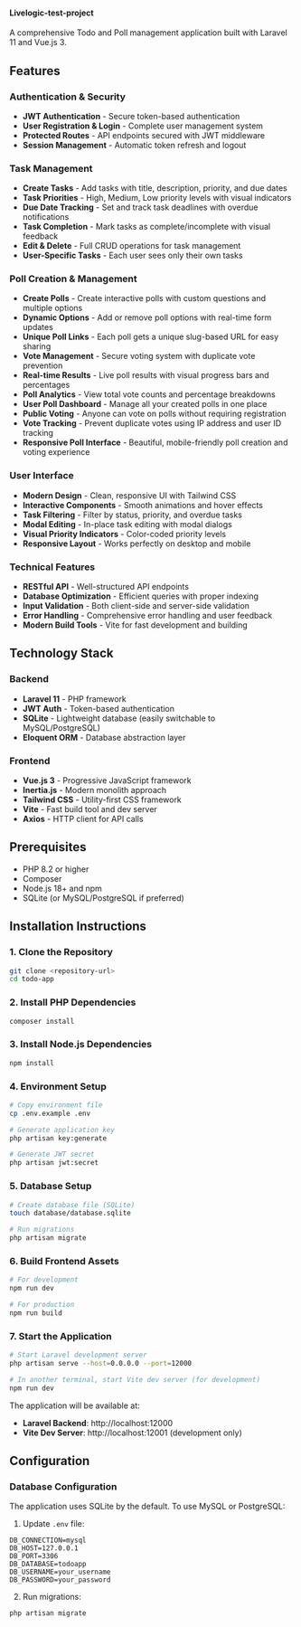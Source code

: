 #### Livelogic-test-project ####

A comprehensive Todo and Poll management application built with Laravel 11 and Vue.js 3.


## Features

### Authentication & Security
- **JWT Authentication** - Secure token-based authentication
- **User Registration & Login** - Complete user management system
- **Protected Routes** - API endpoints secured with JWT middleware
- **Session Management** - Automatic token refresh and logout

### Task Management
- **Create Tasks** - Add tasks with title, description, priority, and due dates
- **Task Priorities** - High, Medium, Low priority levels with visual indicators
- **Due Date Tracking** - Set and track task deadlines with overdue notifications
- **Task Completion** - Mark tasks as complete/incomplete with visual feedback
- **Edit & Delete** - Full CRUD operations for task management
- **User-Specific Tasks** - Each user sees only their own tasks

### Poll Creation & Management
- **Create Polls** - Create interactive polls with custom questions and multiple options
- **Dynamic Options** - Add or remove poll options with real-time form updates
- **Unique Poll Links** - Each poll gets a unique slug-based URL for easy sharing
- **Vote Management** - Secure voting system with duplicate vote prevention
- **Real-time Results** - Live poll results with visual progress bars and percentages
- **Poll Analytics** - View total vote counts and percentage breakdowns
- **User Poll Dashboard** - Manage all your created polls in one place
- **Public Voting** - Anyone can vote on polls without requiring registration
- **Vote Tracking** - Prevent duplicate votes using IP address and user ID tracking
- **Responsive Poll Interface** - Beautiful, mobile-friendly poll creation and voting experience

### User Interface
- **Modern Design** - Clean, responsive UI with Tailwind CSS
- **Interactive Components** - Smooth animations and hover effects
- **Task Filtering** - Filter by status, priority, and overdue tasks
- **Modal Editing** - In-place task editing with modal dialogs
- **Visual Priority Indicators** - Color-coded priority levels
- **Responsive Layout** - Works perfectly on desktop and mobile

### Technical Features
- **RESTful API** - Well-structured API endpoints
- **Database Optimization** - Efficient queries with proper indexing
- **Input Validation** - Both client-side and server-side validation
- **Error Handling** - Comprehensive error handling and user feedback
- **Modern Build Tools** - Vite for fast development and building

## Technology Stack

### Backend
- **Laravel 11** - PHP framework
- **JWT Auth** - Token-based authentication
- **SQLite** - Lightweight database (easily switchable to MySQL/PostgreSQL)
- **Eloquent ORM** - Database abstraction layer

### Frontend
- **Vue.js 3** - Progressive JavaScript framework
- **Inertia.js** - Modern monolith approach
- **Tailwind CSS** - Utility-first CSS framework
- **Vite** - Fast build tool and dev server
- **Axios** - HTTP client for API calls

## Prerequisites

- PHP 8.2 or higher
- Composer
- Node.js 18+ and npm
- SQLite (or MySQL/PostgreSQL if preferred)

## Installation Instructions

### 1. Clone the Repository

```bash
git clone <repository-url>
cd todo-app
```

### 2. Install PHP Dependencies

```bash
composer install
```

### 3. Install Node.js Dependencies

```bash
npm install
```

### 4. Environment Setup

```bash
# Copy environment file
cp .env.example .env

# Generate application key
php artisan key:generate

# Generate JWT secret
php artisan jwt:secret
```

### 5. Database Setup

```bash
# Create database file (SQLite)
touch database/database.sqlite

# Run migrations
php artisan migrate
```

### 6. Build Frontend Assets

```bash
# For development
npm run dev

# For production
npm run build
```

### 7. Start the Application

```bash
# Start Laravel development server
php artisan serve --host=0.0.0.0 --port=12000

# In another terminal, start Vite dev server (for development)
npm run dev
```

The application will be available at:
- **Laravel Backend**: http://localhost:12000
- **Vite Dev Server**: http://localhost:12001 (development only)

## Configuration

### Database Configuration
The application uses SQLite by the default. To use MySQL or PostgreSQL:

1. Update `.env` file:
```env
DB_CONNECTION=mysql
DB_HOST=127.0.0.1
DB_PORT=3306
DB_DATABASE=todoapp
DB_USERNAME=your_username
DB_PASSWORD=your_password
```

2. Run migrations:
```bash
php artisan migrate
```


